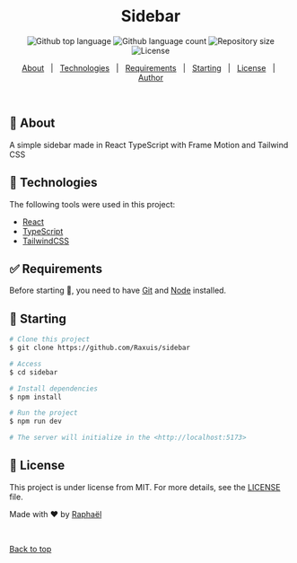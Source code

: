 <div align="center" id="top"> 
  &#xa0;
</div>

<h1 align="center">Sidebar</h1>

<p align="center">
  <img alt="Github top language" src="https://img.shields.io/github/languages/top/Raxuis/sidebar?color=56BEB8">

  <img alt="Github language count" src="https://img.shields.io/github/languages/count/Raxuis/sidebar?color=56BEB8">

  <img alt="Repository size" src="https://img.shields.io/github/repo-size/Raxuis/sidebar?color=56BEB8">

  <img alt="License" src="https://img.shields.io/github/license/Raxuis/sidebar?color=56BEB8">
</p>

<p align="center">
  <a href="#dart-about">About</a> &#xa0; | &#xa0; 
  <a href="#rocket-technologies">Technologies</a> &#xa0; | &#xa0;
  <a href="#white_check_mark-requirements">Requirements</a> &#xa0; | &#xa0;
  <a href="#checkered_flag-starting">Starting</a> &#xa0; | &#xa0;
  <a href="#memo-license">License</a> &#xa0; | &#xa0;
  <a href="https://github.com/Raxuis" target="_blank">Author</a>
</p>

<br>

## :dart: About

A simple sidebar made in React TypeScript with Frame Motion and Tailwind CSS

## :rocket: Technologies

The following tools were used in this project:

- [React](https://pt-br.reactjs.org/)
- [TypeScript](https://www.typescriptlang.org/)
- [TailwindCSS](https://tailwindcss.com/)

## :white_check_mark: Requirements

Before starting :checkered_flag:, you need to have [Git](https://git-scm.com) and [Node](https://nodejs.org/en/) installed.

## :checkered_flag: Starting

```bash
# Clone this project
$ git clone https://github.com/Raxuis/sidebar

# Access
$ cd sidebar

# Install dependencies
$ npm install

# Run the project
$ npm run dev

# The server will initialize in the <http://localhost:5173>
```

## :memo: License

This project is under license from MIT. For more details, see the [LICENSE](LICENSE.md) file.

Made with :heart: by <a href="https://github.com/Raxuis" target="_blank">Raphaël</a>

&#xa0;

<a href="#top">Back to top</a>

